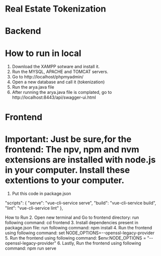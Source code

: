 # Real Estate Tokenization
 
# Backend 

# How to run in local

1. Download the XAMPP sotware and install it.
2. Run the MYSQL, APACHE and TOMCAT servers.
3. Go to http://localhost/phpmyadmin/
4. Open a new database and call it (tokenization)
5. Run the arya.java file
6. After running the arya.java file is complated, go to http://localhost:8443/api/swagger-ui.html


# Frontend
# Important: Just  be sure,for the frontend: The npv, npm and nvm extensions are installed with node.js in your computer. Install these extentions to your computer.

1. Put this code in package.json

"scripts": {
   "serve": "vue-cli-service serve",
   "build": "vue-cli-service build",
   "lint": "vue-cli-service lint"
},

How to Run
2. Open new terminal and Go to frontend directory: run following command: cd frontend
3. Install dependencies present in package.json file: run following command: npm install
4. Run the frontend using following command: set NODE_OPTIONS=--openssl-legacy-provider
5. Run the frontend using following command: $env:NODE_OPTIONS = "--openssl-legacy-provider"
6. Lastly, Run the frontend using following command: npm run serve

